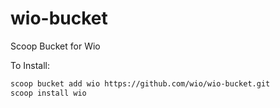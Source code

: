 # wio-bucket
Scoop Bucket for Wio

To Install:
```bash
scoop bucket add wio https://github.com/wio/wio-bucket.git
scoop install wio
```
